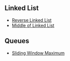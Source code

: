 ## Linked List

- [Reverse Linked List](ReverseLinkedList.cpp)
- [Middle of Linked List](MidOfLinkedList.cpp)

## Queues

- [Sliding Window Maximum](SlidingWindowMaximum.cpp)
